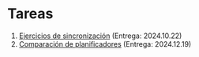 # Tareas


1. [Ejercicios de sincronización](./1/README.md) (Entrega: 2024.10.22)
2. [Comparación de planificadores](./2/README.md) (Entrega: 2024.12.19)
<!-- 2. [Profundizando en la administración de memoria](./2/README.md) (Entrega: 20xx.xx.xx) -->
<!-- 3. [La vida de un byte de datos](./3/README.md) (Entrega: 20xx.xx.xx) -->
